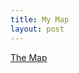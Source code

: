 ```yaml
---
title: My Map
layout: post
---
```

[The Map](https://mapsengine.google.com/map/edit?mid=ztgRqFM7QEX4.kPd3sDXCXYr4)
